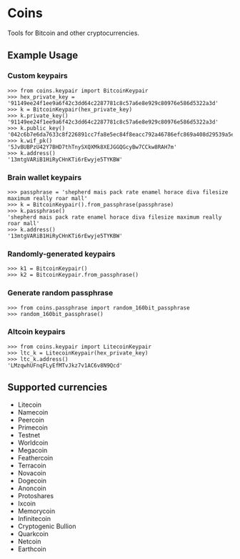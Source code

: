 Coins
=====

Tools for Bitcoin and other cryptocurrencies.

## Example Usage

### Custom keypairs

	>>> from coins.keypair import BitcoinKeypair
	>>> hex_private_key = '91149ee24f1ee9a6f42c3dd64c2287781c8c57a6e8e929c80976e586d5322a3d'
	>>> k = BitcoinKeypair(hex_private_key)
	>>> k.private_key()
	'91149ee24f1ee9a6f42c3dd64c2287781c8c57a6e8e929c80976e586d5322a3d'
	>>> k.public_key()
	'042c6b7e6da7633c8f226891cc7fa8e5ec84f8eacc792a46786efc869a408d29539a5e6f8de3f71c0014e8ea71691c7b41f45c083a074fef7ab5c321753ba2b3fe'
	>>> k.wif_pk()
	'5JvBUBPzU42Y7BHD7thTnySXQXMk8XEJGGQGcyBw7CCkw8RAH7m'
	>>> k.address()
	'13mtgVARiB1HiRyCHnKTi6rEwyje5TYKBW'

### Brain wallet keypairs
	
	>>> passphrase = 'shepherd mais pack rate enamel horace diva filesize maximum really roar mall'
	>>> k = BitcoinKeypair().from_passphrase(passphrase)
	>>> k.passphrase()
	'shepherd mais pack rate enamel horace diva filesize maximum really roar mall'
	>>> k.address()
	'13mtgVARiB1HiRyCHnKTi6rEwyje5TYKBW'

### Randomly-generated keypairs

	>>> k1 = BitcoinKeypair()
	>>> k2 = BitcoinKeypair.from_passphrase()

### Generate random passphrase 

    >>> from coins.passphrase import random_160bit_passphrase
    >>> random_160bit_passphrase()

### Altcoin keypairs

	>>> from coins.keypair import LitecoinKeypair
	>>> ltc_k = LitecoinKeypair(hex_private_key)
	>>> ltc_k.address()
	'LMzqwhUFnqFLyEfMTvJkz7v1AC6v8N9Qcd'

## Supported currencies

- Litecoin
- Namecoin
- Peercoin
- Primecoin
- Testnet
- Worldcoin
- Megacoin
- Feathercoin
- Terracoin
- Novacoin
- Dogecoin
- Anoncoin
- Protoshares
- Ixcoin
- Memorycoin
- Infinitecoin
- Cryptogenic Bullion
- Quarkcoin
- Netcoin
- Earthcoin
